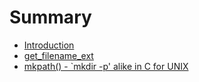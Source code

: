 # Summary

* [Introduction](README.md)
* [get\_filename\_ext](getfilename-ext.md)
* [mkpath\(\) - \`mkdir -p' alike in C for UNIX](mkpath-mkdir-p-alike-in-c-for-unix.md)

